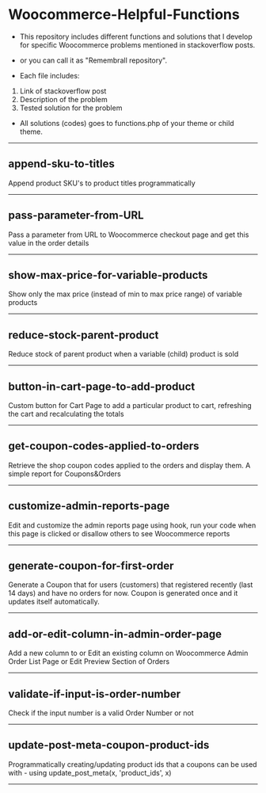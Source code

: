 # Woocommerce-Helpful-Functions
- This repository includes different functions and solutions that I develop for specific Woocommerce problems mentioned in stackoverflow posts.
- or you can call it as "Remembrall repository".

- Each file includes:
 1) Link of stackoverflow post
 2) Description of the problem
 3) Tested solution for the problem
 
- All solutions (codes) goes to functions.php of your theme or child theme.

---

## append-sku-to-titles
Append product SKU's to product titles programmatically

---

## pass-parameter-from-URL
Pass a parameter from URL to Woocommerce checkout page and get this value in the order details

---

## show-max-price-for-variable-products
Show only the max price (instead of min to max price range) of variable products

---

## reduce-stock-parent-product
Reduce stock of parent product when a variable (child) product is sold

---

## button-in-cart-page-to-add-product
Custom button for Cart Page to add a particular product to cart, refreshing the cart and recalculating the totals

---

## get-coupon-codes-applied-to-orders
Retrieve the shop coupon codes applied to the orders and display them. A simple report for Coupons&Orders

---

## customize-admin-reports-page
Edit and customize the admin reports page using hook, run your code when this page is clicked or disallow others to see Woocommerce reports

---

## generate-coupon-for-first-order
Generate a Coupon that for users (customers) that registered recently (last 14 days) and have no orders for now. Coupon is generated once and it updates itself automatically.

---

## add-or-edit-column-in-admin-order-page
Add a new column to or Edit an existing column on Woocommerce Admin Order List Page or Edit Preview Section of Orders

---

## validate-if-input-is-order-number
Check if the input number is a valid Order Number or not

---

## update-post-meta-coupon-product-ids
Programmatically creating/updating product ids that a coupons can be used with - using update_post_meta(x, 'product_ids', x)

---
